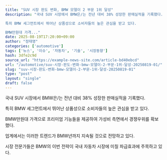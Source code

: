 ```yaml
---
title: "SUV 시장 판도 변화, BMW 모델이 2 부문 1위 달성"
description: "국내 SUV 시장에서 BMW은/는 전년 대비 38% 성장한 판매실적을 기록했다.

특히 BMW 세그먼트에서 뛰어난 상품성으로 소비자들의 높은 관심을 받고 있다.

BMW만원대 가격..."
date: 2025-08-19T17:20:00+09:00
author: "정태영"
categories: ['automotive']
tags: ['뉴스', '이슈', '자동차', '기술', '시장동향']
hash: 3dfe2c9d
source_url: "https://example-news-site.com/article-bd40ebcd"
url: "/automotive/suv-시장-판도-변화-bmw-모델이-2-부문-1위-달성-20250819-01/"
slug: "suv-시장-판도-변화-bmw-모델이-2-부문-1위-달성-20250819-01"
type: "post"
layout: "single"
draft: false
---
```


국내 SUV 시장에서 BMW은/는 전년 대비 38% 성장한 판매실적을 기록했다.

특히 BMW 세그먼트에서 뛰어난 상품성으로 소비자들의 높은 관심을 받고 있다.

BMW만원대 가격으로 프리미엄 기능들을 제공하여 가성비 측면에서 경쟁우위를 확보했다.

업계에서는 이러한 트렌드가 BMW년까지 지속될 것으로 전망하고 있다.

시장 전문가들은 BMW의 이번 전략이 국내 자동차 시장에 미칠 파급효과에 주목하고 있다.
